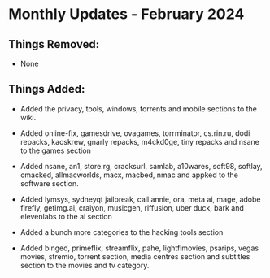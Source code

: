 # Monthly Updates - February 2024

## Things Removed:

- None

## Things Added:

- Added the privacy, tools, windows, torrents and mobile sections to the wiki.

- Added online-fix, gamesdrive, ovagames, torrminator, cs.rin.ru, dodi repacks, kaoskrew, gnarly repacks, m4ckd0ge, tiny repacks and nsane to the games section

- Added nsane, an1, store.rg, cracksurl, samlab, a10wares, soft98, softlay, cmacked, allmacworlds, macx, macbed, nmac and appked to the software section.

- Added lymsys, sydneyqt jailbreak, call annie, ora, meta ai, mage, adobe firefly, getimg.ai, craiyon, musicgen, riffusion, uber duck, bark and elevenlabs to the ai section

- Added a bunch more categories to the hacking tools section

- Added binged, primeflix, streamflix, pahe, lightflmovies, psarips, vegas movies, stremio, torrent section, media centres section and subtitles section to the movies and tv category.
